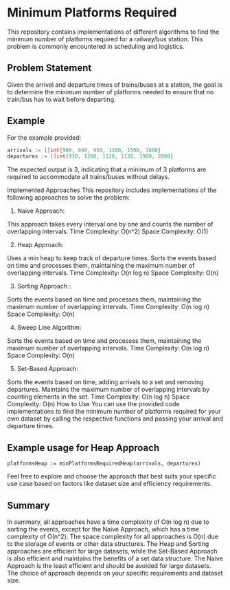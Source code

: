 # Minimum Platforms Required

This repository contains implementations of different algorithms to find the minimum number of platforms required for a railway/bus station. This problem is commonly encountered in scheduling and logistics.

## Problem Statement

Given the arrival and departure times of trains/buses at a station, the goal is to determine the minimum number of platforms needed to ensure that no train/bus has to wait before departing.

## Example

For the example provided:

``` go
arrivals := []int{900, 940, 950, 1100, 1500, 1800}
departures := []int{910, 1200, 1120, 1130, 1900, 2000}
```
The expected output is 3, indicating that a minimum of 3 platforms are required to accommodate all trains/buses without delays.

Implemented Approaches
This repository includes implementations of the following approaches to solve the problem:

1. Naive Approach:

This approach takes every interval one by one and counts the number of overlapping intervals.
Time Complexity: O(n^2)
Space Complexity: O(1)

2. Heap Approach:

Uses a min heap to keep track of departure times.
Sorts the events based on time and processes them, maintaining the maximum number of overlapping intervals.
Time Complexity: O(n log n)
Space Complexity: O(n)

3. Sorting Approach :

Sorts the events based on time and processes them, maintaining the maximum number of overlapping intervals.
Time Complexity: O(n log n)
Space Complexity: O(n)

4. Sweep Line Algorithm:

Sorts the events based on time and processes them, maintaining the maximum number of overlapping intervals.
Time Complexity: O(n log n)
Space Complexity: O(n)

5. Set-Based Approach:

Sorts the events based on time, adding arrivals to a set and removing departures.
Maintains the maximum number of overlapping intervals by counting elements in the set.
Time Complexity: O(n log n)
Space Complexity: O(n)
How to Use
You can use the provided code implementations to find the minimum number of platforms required for your own dataset by calling the respective functions and passing your arrival and departure times.


## Example usage for Heap Approach
``` 
platformsHeap := minPlatformsRequiredHeap(arrivals, departures)
```
Feel free to explore and choose the approach that best suits your specific use case based on factors like dataset size and efficiency requirements.

## Summary
In summary, all approaches have a time complexity of O(n log n) due to sorting the events, except for the Naive Approach, which has a time complexity of O(n^2). The space complexity for all approaches is O(n) due to the storage of events or other data structures. The Heap and Sorting approaches are efficient for large datasets, while the Set-Based Approach is also efficient and maintains the benefits of a set data structure. The Naive Approach is the least efficient and should be avoided for large datasets. The choice of approach depends on your specific requirements and dataset size.
